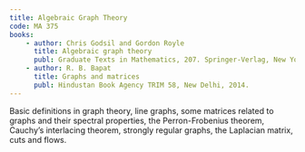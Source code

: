 ```yaml
---
title: Algebraic Graph Theory
code: MA 375
books:
    - author: Chris Godsil and Gordon Royle
      title: Algebraic graph theory
      publ: Graduate Texts in Mathematics, 207. Springer-Verlag, New York, 2001
    - author: R. B. Bapat
      title: Graphs and matrices
      publ: Hindustan Book Agency TRIM 58, New Delhi, 2014.
---
```


Basic definitions in graph theory, line graphs, some matrices related
to graphs and their spectral properties, the Perron-Frobenius theorem,
Cauchy’s interlacing theorem, strongly regular graphs, the Laplacian
matrix, cuts and flows.